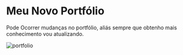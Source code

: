 # Meu Novo Portfólio


Pode Ocorrer mudanças no portfólio, aliás sempre que obtenho mais conhecimento vou atualizando.


![portfolio](https://user-images.githubusercontent.com/80603255/149239705-ef2289d1-c451-43c0-acb4-d14420272d26.jpg)



